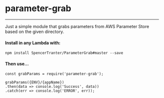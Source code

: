 # parameter-grab
---
Just a simple module that grabs parameters from AWS Parameter Store based on the given directory.

#### Install in any Lambda with:

`npm install SpencerTranter/ParameterGrab#master --save`

#### Then use...

    const grabParams = require('parameter-grab');

    grabParams({ENV}/{appName})
    .then(data => console.log('Success', data))
    .catch(err => console.log('ERROR', err));
